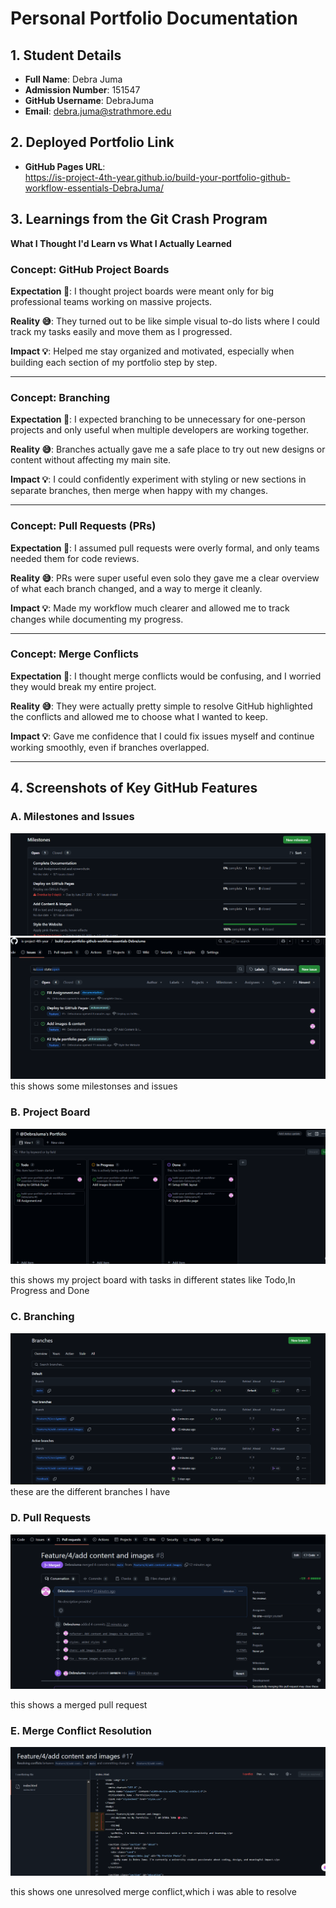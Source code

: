 # Personal Portfolio Documentation

## 1. Student Details

- **Full Name**: Debra Juma  
- **Admission Number**: 151547
- **GitHub Username**: DebraJuma  
- **Email**: debra.juma@strathmore.edu

## 2. Deployed Portfolio Link

- **GitHub Pages URL**:  
  https://is-project-4th-year.github.io/build-your-portfolio-github-workflow-essentials-DebraJuma/

## 3. Learnings from the Git Crash Program

**What I Thought I'd Learn vs What I Actually Learned**

### Concept: GitHub Project Boards

**Expectation 👀**: I thought project boards were meant only for big professional teams working on massive projects.

**Reality 😅**: They turned out to be like simple visual to-do lists where I could track my tasks easily and move them as I progressed.

**Impact 💡**: Helped me stay organized and motivated, especially when building each section of my portfolio step by step.

---

### Concept: Branching

**Expectation 👀**: I expected branching to be unnecessary for one-person projects and only useful when multiple developers are working together.

**Reality 😅**: Branches actually gave me a safe place to try out new designs or content without affecting my main site.

**Impact 💡**: I could confidently experiment with styling or new sections in separate branches, then merge when happy with my changes.

---

### Concept: Pull Requests (PRs)

**Expectation 👀**: I assumed pull requests were overly formal, and only teams needed them for code reviews.

**Reality 😅**: PRs were super useful even solo  they gave me a clear overview of what each branch changed, and a way to merge it cleanly.

**Impact 💡**: Made my workflow much clearer and allowed me to track changes while documenting my progress.

---

### Concept: Merge Conflicts

**Expectation 👀**: I thought merge conflicts would be confusing, and I worried they would break my entire project.

**Reality 😅**: They were actually pretty simple to resolve GitHub highlighted the conflicts and allowed me to choose what I wanted to keep.

**Impact 💡**: Gave me confidence that I could fix issues myself and continue working smoothly, even if branches overlapped.

---

## 4. Screenshots of Key GitHub Features


### A. Milestones and Issues


![Milestones and Issues](images/milestone.png)
![Milestones and Issues](images/issues.png)
this shows some milestonses and issues




### B. Project Board

![project board](images/project.png)

this shows my project board with tasks in different states like Todo,In Progress and Done

### C. Branching

![Branching](images/branches.png)
 these are the different branches I have

### D. Pull Requests

![Pull Requests](images/pull.png)


this shows a merged pull request


### E. Merge Conflict Resolution

![Merge Conflict Resolution](images/merge.png)

this shows one unresolved merge conflict,which i was able to resolve

